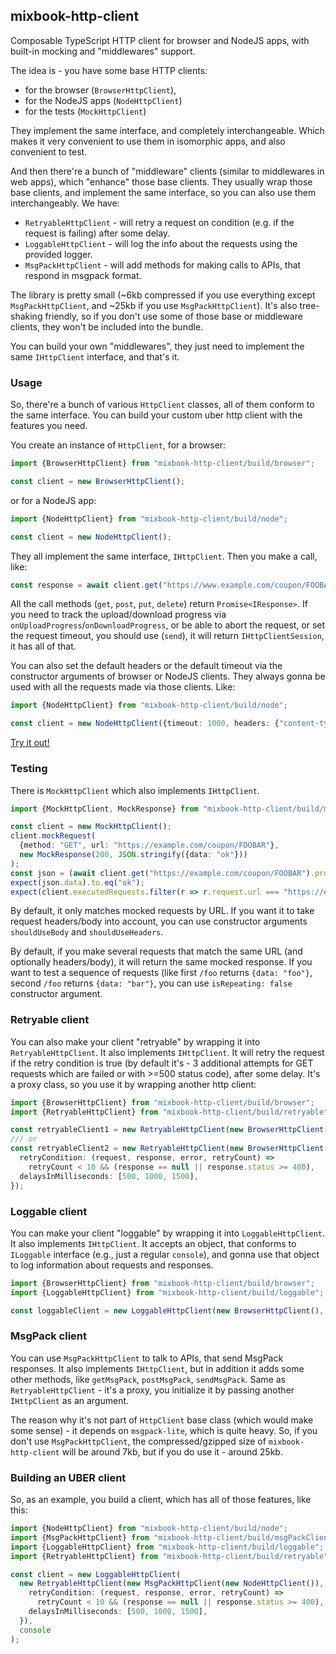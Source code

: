 ## mixbook-http-client

Composable TypeScript HTTP client for browser and NodeJS apps, with built-in mocking and "middlewares" support.

The idea is - you have some base HTTP clients:

* for the browser (`BrowserHttpClient`),
* for the NodeJS apps (`NodeHttpClient`)
* for the tests (`MockHttpClient`)

They implement the same interface, and completely interchangeable. Which makes it very convenient to use them in isomorphic apps, and also convenient to test.

And then there're a bunch of "middleware" clients (similar to middlewares in web apps), which "enhance" those base clients. They usually wrap those base clients, and implement the same interface, so you can also use them interchangeably. We have:

* `RetryableHttpClient` - will retry a request on condition (e.g. if the request is failing) after some delay.
* `LoggableHttpClient` - will log the info about the requests using the provided logger.
* `MsgPackHttpClient` - will add methods for making calls to APIs, that respond in msgpack format.

The library is pretty small (~6kb compressed if you use everything except `MsgPackHttpClient`, and ~25kb if you use `MsgPackHttpClient`).
It's also tree-shaking friendly, so if you don't use some of those base or middleware clients, they won't be included into the bundle.

You can build your own "middlewares", they just need to implement the same `IHttpClient` interface, and that's it.

### Usage

So, there're a bunch of various `HttpClient` classes, all of them conform to the same interface. You can build your custom uber http client with the features you need.

You create an instance of `HttpClient`, for a browser:

```ts
import {BrowserHttpClient} from "mixbook-http-client/build/browser";

const client = new BrowserHttpClient();
```

or for a NodeJS app:

```ts
import {NodeHttpClient} from "mixbook-http-client/build/node";

const client = new NodeHttpClient();
```

They all implement the same interface, `IHttpClient`. Then you make a call, like:

```ts
const response = await client.get("https://www.example.com/coupon/FOOBAR");
```

All the call methods (`get`, `post`, `put`, `delete`) return `Promise<IResponse>`. If you need to track the upload/download progress via `onUploadProgress`/`onDownloadProgress`, or be able to abort the request, or set the request timeout, you should use (`send`), it will return `IHttpClientSession`, it has all of that.

You can also set the default headers or the default timeout via the constructor arguments of browser or NodeJS clients. They always gonna be used with all the requests made via those clients. Like:

```ts
import {NodeHttpClient} from "mixbook-http-client/build/node";

const client = new NodeHttpClient({timeout: 1000, headers: {"content-type": "application/json"}});
```

[Try it out!](https://runkit.com/embed/h8bg6t9rrbdn)

### Testing

There is `MockHttpClient` which also implements `IHttpClient`.

```ts
import {MockHttpClient, MockResponse} from "mixbook-http-client/build/mock";

const client = new MockHttpClient();
client.mockRequest(
  {method: "GET", url: "https://example.com/coupon/FOOBAR"},
  new MockResponse(200, JSON.stringify({data: "ok"}))
);
const json = (await client.get("https://example.com/coupon/FOOBAR").promise).json;
expect(json.data).to.eq("ok");
expect(client.executedRequests.filter(r => r.request.url === "https://example.com/coupon/FOOBAR").length).to.eq(1);
```

By default, it only matches mocked requests by URL. If you want it to take request headers/body into account, you can use constructor arguments `shouldUseBody` and `shouldUseHeaders`.

By default, if you make several requests that match the same URL (and optionally headers/body), it will return the same mocked response. If you want to test a sequence of requests (like first `/foo` returns `{data: "foo"}`, second `/foo` returns `{data: "bar"}`, you can use `isRepeating: false` constructor argument.

### Retryable client

You can also make your client "retryable" by wrapping it into `RetryableHttpClient`. It also implements `IHttpClient`. It will retry the request if the retry condition is true (by default it's - 3 additional attempts for GET requests which are failed or with >=500 status code), after some delay. It's a proxy class, so you use it by wrapping another http client:

```ts
import {BrowserHttpClient} from "mixbook-http-client/build/browser";
import {RetryableHttpClient} from "mixbook-http-client/build/retryable";

const retryableClient1 = new RetryableHttpClient(new BrowserHttpClient());
/// or
const retryableClient2 = new RetryableHttpClient(new BrowserHttpClient(), {
  retryCondition: (request, response, error, retryCount) =>
    retryCount < 10 && (response == null || response.status >= 400),
  delaysInMilliseconds: [500, 1000, 1500],
});
```

### Loggable client

You can make your client "loggable" by wrapping it into `LoggableHttpClient`. It also implements `IHttpClient`. It accepts an object, that conforms to `ILoggable` interface (e.g., just a regular `console`), and gonna use that object to log information about requests and responses.

```ts
import {BrowserHttpClient} from "mixbook-http-client/build/browser";
import {LoggableHttpClient} from "mixbook-http-client/build/loggable";

const loggableClient = new LoggableHttpClient(new BrowserHttpClient(), console);
```

### MsgPack client

You can use `MsgPackHttpClient` to talk to APIs, that send MsgPack responses. It also implements `IHttpClient`, but in addition it adds some other methods, like `getMsgPack`, `postMsgPack`, `sendMsgPack`.  Same as `RetryableHttpClient` - it's a proxy, you initialize it by passing another `IHttpClient` as an
argument.

The reason why it's not part of `HttpClient` base class (which would make some sense) - it depends on `msgpack-lite`, which is quite heavy. So, if you don't use `MsgPackHttpClient`, the compressed/gzipped size of `mixbook-http-client` will be around 7kb, but if you do use it - around 25kb.

### Building an UBER client

So, as an example, you build a client, which has all of those features, like this:

```ts
import {NodeHttpClient} from "mixbook-http-client/build/node";
import {MsgPackHttpClient} from "mixbook-http-client/build/msgPackClient";
import {LoggableHttpClient} from "mixbook-http-client/build/loggable";
import {RetryableHttpClient} from "mixbook-http-client/build/retryable";

const client = new LoggableHttpClient(
  new RetryableHttpClient(new MsgPackHttpClient(new NodeHttpClient()), {
    retryCondition: (request, response, error, retryCount) =>
      retryCount < 10 && (response == null || response.status >= 400),
    delaysInMilliseconds: [500, 1000, 1500],
  }),
  console
);
```

